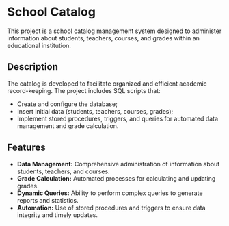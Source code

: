 # School Catalog
This project is a school catalog management system designed to administer information about students, teachers, courses, and grades within an educational institution.

## Description
The catalog is developed to facilitate organized and efficient academic record-keeping. The project includes SQL scripts that:
- Create and configure the database;
- Insert initial data (students, teachers, courses, grades);
- Implement stored procedures, triggers, and queries for automated data management and grade calculation.

## Features
- **Data Management:** Comprehensive administration of information about students, teachers, and courses.
- **Grade Calculation:** Automated processes for calculating and updating grades.
- **Dynamic Queries:** Ability to perform complex queries to generate reports and statistics.
- **Automation:** Use of stored procedures and triggers to ensure data integrity and timely updates.
